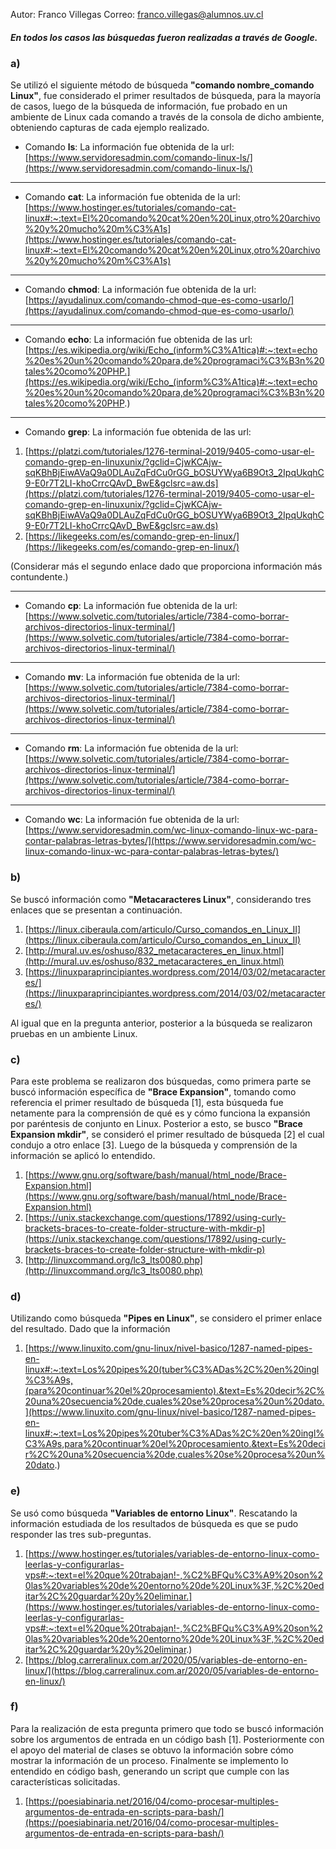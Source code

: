 Autor: Franco Villegas
Correo: franco.villegas@alumnos.uv.cl

##### En todos los casos las búsquedas fueron realizadas a través de Google. 

### a)

Se utilizó el siguiente método de búsqueda **"comando nombre_comando Linux"**, fue considerado el primer resultados de búsqueda, para la mayoría de casos, luego de la búsqueda de información, fue probado en un ambiente de Linux cada comando a través de la consola de dicho ambiente, obteniendo capturas de cada ejemplo realizado.

- Comando **ls**: La información fue obtenida de la url: [https://www.servidoresadmin.com/comando-linux-ls/](https://www.servidoresadmin.com/comando-linux-ls/)
    
----------

- Comando **cat**: La información fue obtenida de la url: [https://www.hostinger.es/tutoriales/comando-cat-linux#:~:text=El%20comando%20cat%20en%20Linux,otro%20archivo%20y%20mucho%20m%C3%A1s](https://www.hostinger.es/tutoriales/comando-cat-linux#:~:text=El%20comando%20cat%20en%20Linux,otro%20archivo%20y%20mucho%20m%C3%A1s)

----------

- Comando **chmod**: La información fue obtenida de la url: [https://ayudalinux.com/comando-chmod-que-es-como-usarlo/](https://ayudalinux.com/comando-chmod-que-es-como-usarlo/)

----------

- Comando **echo**: La información fue obtenida de las url: [https://es.wikipedia.org/wiki/Echo_(inform%C3%A1tica)#:~:text=echo%20es%20un%20comando%20para,de%20programaci%C3%B3n%20tales%20como%20PHP.](https://es.wikipedia.org/wiki/Echo_(inform%C3%A1tica)#:~:text=echo%20es%20un%20comando%20para,de%20programaci%C3%B3n%20tales%20como%20PHP.)

----------

- Comando **grep**: La información fue obtenida de las url:

1. [https://platzi.com/tutoriales/1276-terminal-2019/9405-como-usar-el-comando-grep-en-linuxunix/?gclid=CjwKCAjw-sqKBhBjEiwAVaQ9a0DLAuZqFdCu0rGG_bOSUYWya6B9Ot3_2IpqUkqhC9-E0r7T2LI-khoCrrcQAvD_BwE&gclsrc=aw.ds](https://platzi.com/tutoriales/1276-terminal-2019/9405-como-usar-el-comando-grep-en-linuxunix/?gclid=CjwKCAjw-sqKBhBjEiwAVaQ9a0DLAuZqFdCu0rGG_bOSUYWya6B9Ot3_2IpqUkqhC9-E0r7T2LI-khoCrrcQAvD_BwE&gclsrc=aw.ds)
2. [https://likegeeks.com/es/comando-grep-en-linux/](https://likegeeks.com/es/comando-grep-en-linux/)

(Considerar más el segundo enlace dado que proporciona información más contundente.)

----------

- Comando **cp**: La información fue obtenida de la url: [https://www.solvetic.com/tutoriales/article/7384-como-borrar-archivos-directorios-linux-terminal/](https://www.solvetic.com/tutoriales/article/7384-como-borrar-archivos-directorios-linux-terminal/)

----------

- Comando **mv**: La información fue obtenida de la url: [https://www.solvetic.com/tutoriales/article/7384-como-borrar-archivos-directorios-linux-terminal/](https://www.solvetic.com/tutoriales/article/7384-como-borrar-archivos-directorios-linux-terminal/)

----------

- Comando **rm**: La información fue obtenida de la url: [https://www.solvetic.com/tutoriales/article/7384-como-borrar-archivos-directorios-linux-terminal/](https://www.solvetic.com/tutoriales/article/7384-como-borrar-archivos-directorios-linux-terminal/)

----------

- Comando **wc**: La información fue obtenida de la url: [https://www.servidoresadmin.com/wc-linux-comando-linux-wc-para-contar-palabras-letras-bytes/](https://www.servidoresadmin.com/wc-linux-comando-linux-wc-para-contar-palabras-letras-bytes/)

### b)

Se buscó información como **"Metacaracteres Linux"**, considerando tres enlaces que se presentan a continuación.

1. [https://linux.ciberaula.com/articulo/Curso_comandos_en_Linux_II](https://linux.ciberaula.com/articulo/Curso_comandos_en_Linux_II)
2. [http://mural.uv.es/oshuso/832_metacaracteres_en_linux.html](http://mural.uv.es/oshuso/832_metacaracteres_en_linux.html)
3. [https://linuxparaprincipiantes.wordpress.com/2014/03/02/metacaracteres/](https://linuxparaprincipiantes.wordpress.com/2014/03/02/metacaracteres/)

Al igual que en la pregunta anterior, posterior a la búsqueda se realizaron pruebas en un ambiente Linux.

### c)

Para este problema se realizaron dos búsquedas, como primera parte se buscó información específica de **"Brace Expansion"**, tomando como referencia el primer resultado de búsqueda [1], esta búsqueda fue netamente para la comprensión de qué es y cómo funciona la expansión por paréntesis de conjunto en Linux.
Posterior a esto, se busco **"Brace Expansion mkdir"**, se consideró el primer resultado de búsqueda [2] el cual condujo a otro enlace [3]. Luego de la búsqueda y comprensión de la información se aplicó lo entendido.


1. [https://www.gnu.org/software/bash/manual/html_node/Brace-Expansion.html](https://www.gnu.org/software/bash/manual/html_node/Brace-Expansion.html)
2. [https://unix.stackexchange.com/questions/17892/using-curly-brackets-braces-to-create-folder-structure-with-mkdir-p](https://unix.stackexchange.com/questions/17892/using-curly-brackets-braces-to-create-folder-structure-with-mkdir-p)
3. [http://linuxcommand.org/lc3_lts0080.php](http://linuxcommand.org/lc3_lts0080.php)

### d)

Utilizando como búsqueda **"Pipes en Linux"**, se considero el primer enlace del resultado. Dado que la información 

1. [https://www.linuxito.com/gnu-linux/nivel-basico/1287-named-pipes-en-linux#:~:text=Los%20pipes%20(tuber%C3%ADas%2C%20en%20ingl%C3%A9s,(para%20continuar%20el%20procesamiento).&text=Es%20decir%2C%20una%20secuencia%20de,cuales%20se%20procesa%20un%20dato.](https://www.linuxito.com/gnu-linux/nivel-basico/1287-named-pipes-en-linux#:~:text=Los%20pipes%20tuber%C3%ADas%2C%20en%20ingl%C3%A9s,para%20continuar%20el%20procesamiento.&text=Es%20decir%2C%20una%20secuencia%20de,cuales%20se%20procesa%20un%20dato.)

### e)

Se usó como búsqueda **"Variables de entorno Linux"**. Rescatando la información estudiada de los resultados de búsqueda es que se pudo responder las tres sub-preguntas.

1. [https://www.hostinger.es/tutoriales/variables-de-entorno-linux-como-leerlas-y-configurarlas-vps#:~:text=el%20que%20trabajan!-,%C2%BFQu%C3%A9%20son%20las%20variables%20de%20entorno%20de%20Linux%3F,%2C%20editar%2C%20guardar%20y%20eliminar.](https://www.hostinger.es/tutoriales/variables-de-entorno-linux-como-leerlas-y-configurarlas-vps#:~:text=el%20que%20trabajan!-,%C2%BFQu%C3%A9%20son%20las%20variables%20de%20entorno%20de%20Linux%3F,%2C%20editar%2C%20guardar%20y%20eliminar.)
2. [https://blog.carreralinux.com.ar/2020/05/variables-de-entorno-en-linux/](https://blog.carreralinux.com.ar/2020/05/variables-de-entorno-en-linux/)

### f) 

Para la realización de esta pregunta primero que todo se buscó información sobre los argumentos de entrada en un código bash [1]. Posteriormente con el apoyo del material de clases se obtuvo la información sobre cómo mostrar la información de un proceso. Finalmente se implemento lo entendido en código bash, generando un script que cumple con las características solicitadas.

1. [https://poesiabinaria.net/2016/04/como-procesar-multiples-argumentos-de-entrada-en-scripts-para-bash/](https://poesiabinaria.net/2016/04/como-procesar-multiples-argumentos-de-entrada-en-scripts-para-bash/)
